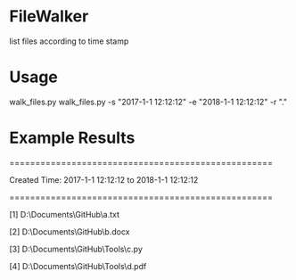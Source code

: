 # FileWalker
list files according to time stamp

# Usage
walk_files.py walk_files.py -s "2017-1-1 12:12:12" -e "2018-1-1 12:12:12" -r "."

# Example Results
===================================================

Created Time: 2017-1-1 12:12:12 to 2018-1-1 12:12:12

===================================================

[1] D:\Documents\GitHub\a.txt

[2] D:\Documents\GitHub\b.docx

[3] D:\Documents\GitHub\Tools\c.py

[4] D:\Documents\GitHub\Tools\d.pdf